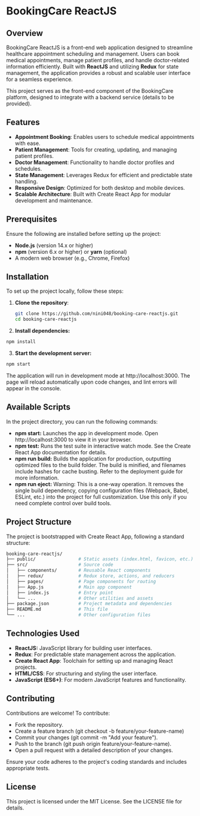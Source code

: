 # BookingCare ReactJS

## Overview

BookingCare ReactJS is a front-end web application designed to streamline healthcare appointment scheduling and management. Users can book medical appointments, manage patient profiles, and handle doctor-related information efficiently. Built with **ReactJS** and utilizing **Redux** for state management, the application provides a robust and scalable user interface for a seamless experience.

This project serves as the front-end component of the BookingCare platform, designed to integrate with a backend service (details to be provided).

## Features

- **Appointment Booking**: Enables users to schedule medical appointments with ease.
- **Patient Management**: Tools for creating, updating, and managing patient profiles.
- **Doctor Management**: Functionality to handle doctor profiles and schedules.
- **State Management**: Leverages Redux for efficient and predictable state handling.
- **Responsive Design**: Optimized for both desktop and mobile devices.
- **Scalable Architecture**: Built with Create React App for modular development and maintenance.

## Prerequisites

Ensure the following are installed before setting up the project:

- **Node.js** (version 14.x or higher)
- **npm** (version 6.x or higher) or **yarn** (optional)
- A modern web browser (e.g., Chrome, Firefox)

## Installation

To set up the project locally, follow these steps:

1. **Clone the repository**:
   ```bash
   git clone https://github.com/nini048/booking-care-reactjs.git
   cd booking-care-reactjs
   ```
2. **Install dependencies:**
```bash
npm install
```
3. **Start the development server:**
```bash
npm start
```
The application will run in development mode at http://localhost:3000. The page will reload automatically upon code changes, and lint errors will appear in the console.

## Available Scripts
In the project directory, you can run the following commands:

- **npm start:** Launches the app in development mode. Open http://localhost:3000 to view it in your browser.
- **npm test:** Runs the test suite in interactive watch mode. See the Create React App documentation for details.
- **npm run build:** Builds the application for production, outputting optimized files to the build folder. The build is minified, and filenames include hashes for cache busting. Refer to the deployment guide for more information.
- **npm run eject:** Warning: This is a one-way operation. It removes the single build dependency, copying configuration files (Webpack, Babel, ESLint, etc.) into the project for full customization. Use this only if you need complete control over build tools.

## Project Structure
The project is bootstrapped with Create React App, following a standard structure:
```bash
booking-care-reactjs/
├── public/                # Static assets (index.html, favicon, etc.)
├── src/                   # Source code
│   ├── components/        # Reusable React components
│   ├── redux/             # Redux store, actions, and reducers
│   ├── pages/             # Page components for routing
│   ├── App.js             # Main app component
│   ├── index.js           # Entry point
│   └── ...                # Other utilities and assets
├── package.json           # Project metadata and dependencies
├── README.md              # This file
└── ...                    # Other configuration files
```

## Technologies Used
- **ReactJS:** JavaScript library for building user interfaces.
- **Redux**: For predictable state management across the application.
- **Create React App**: Toolchain for setting up and managing React projects.
- **HTML/CSS**: For structuring and styling the user interface.
- **JavaScript (ES6+)**: For modern JavaScript features and functionality.

## Contributing

Contributions are welcome! To contribute:

- Fork the repository.
- Create a feature branch (git checkout -b feature/your-feature-name)
- Commit your changes (git commit -m "Add your feature").
- Push to the branch (git push origin feature/your-feature-name).
- Open a pull request with a detailed description of your changes.

Ensure your code adheres to the project's coding standards and includes appropriate tests.

## License
This project is licensed under the MIT License. See the LICENSE file for details.
